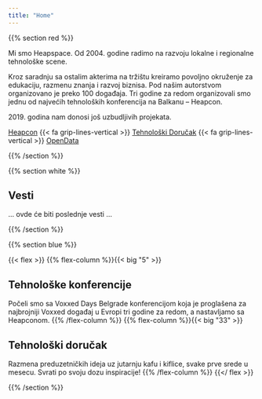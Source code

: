 ```yaml
---
title: "Home"
---
```


{{% section red %}}

Mi smo Heapspace. Od 2004. godine radimo na razvoju lokalne i regionalne tehnološke scene.

Kroz saradnju sa ostalim akterima na tržištu kreiramo povoljno okruženje za edukaciju, razmenu znanja i razvoj biznisa. Pod našim autorstvom organizovano je preko 100 događaja. Tri godine za redom organizovali smo jednu od najvećih tehnoloških konferencija na Balkanu – Heapcon.

2019\. godina nam donosi još uzbudljivih projekata.

[Heapcon](https://heapcon.io) {{< fa grip-lines-vertical >}} [Tehnološki Doručak](https://tehnoloskidorucak.io) {{< fa grip-lines-vertical >}} [OpenData](https://opendata.rs)

{{% /section %}}

<!------------------------------------------------------------------------------------------------>

{{% section white %}}
## Vesti

... ovde će biti poslednje vesti ...

{{% /section %}}

<!------------------------------------------------------------------------------------------------>

{{% section blue %}}


{{< flex >}}
{{% flex-column %}}{{< big "5" >}}

## Tehnološke konferencije

Počeli smo sa Voxxed Days Belgrade konferencijom koja je proglašena za najbrojniji Voxxed događaj u Evropi tri godine za redom, a nastavljamo sa Heapconom.
{{% /flex-column %}}
{{% flex-column %}}{{< big "33" >}}

## Tehnološki doručak

Razmena preduzetničkih ideja uz jutarnju kafu i kiflice, svake prve srede u mesecu. Svrati po svoju dozu inspiracije!
{{% /flex-column %}}
{{</ flex >}}


{{% /section %}}